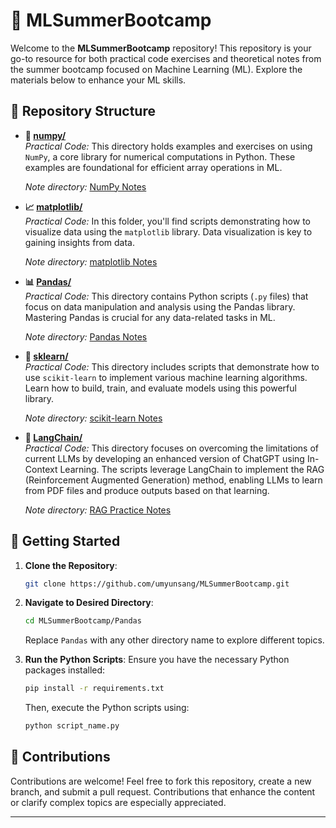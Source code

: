 # 🌟 MLSummerBootcamp

Welcome to the **MLSummerBootcamp** repository! This repository is your go-to resource for both practical code exercises and theoretical notes from the summer bootcamp focused on Machine Learning (ML). Explore the materials below to enhance your ML skills.

## 📂 Repository Structure

- **📐 [numpy/](./numpy_basic)**  
  *Practical Code:* This directory holds examples and exercises on using `NumPy`, a core library for numerical computations in Python. These examples are foundational for efficient array operations in ML.
    
  *Note directory:* [NumPy Notes](./Notes/NumPy)

- **📈 [matplotlib/](./matplotlib)**  
  *Practical Code:* In this folder, you'll find scripts demonstrating how to visualize data using the `matplotlib` library. Data visualization is key to gaining insights from data.
   
  *Note directory:* [matplotlib Notes](./Notes/Matplotlib)

- **📊 [Pandas/](./Pandas)**  
  *Practical Code:* This directory contains Python scripts (`.py` files) that focus on data manipulation and analysis using the Pandas library. Mastering Pandas is crucial for any data-related tasks in ML.
  
  *Note directory:* [Pandas Notes](./Notes/Pandas)

- **🤖 [sklearn/](./sklearn)**  
  *Practical Code:* This directory includes scripts that demonstrate how to use `scikit-learn` to implement various machine learning algorithms. Learn how to build, train, and evaluate models using this powerful library.
  
  *Note directory:* [scikit-learn Notes](./Notes/Sklearn)

- **🔗 [LangChain/](./rag_practice)**  
  *Practical Code:* This directory focuses on overcoming the limitations of current LLMs by developing an enhanced version of ChatGPT using In-Context Learning. The scripts leverage LangChain to implement the RAG (Reinforcement Augmented Generation) method, enabling LLMs to learn from PDF files and produce outputs based on that learning.

  *Note directory:* [RAG Practice Notes](./Notes/LangChain)


## 🚀 Getting Started

1. **Clone the Repository**: 
   ```bash
   git clone https://github.com/umyunsang/MLSummerBootcamp.git
   ```
   
2. **Navigate to Desired Directory**:
   ```bash
   cd MLSummerBootcamp/Pandas
   ```
   Replace `Pandas` with any other directory name to explore different topics.

3. **Run the Python Scripts**: 
   Ensure you have the necessary Python packages installed:
   ```bash
   pip install -r requirements.txt
   ```
   Then, execute the Python scripts using:
   ```bash
   python script_name.py
   ```

## 🤝 Contributions

Contributions are welcome! Feel free to fork this repository, create a new branch, and submit a pull request. Contributions that enhance the content or clarify complex topics are especially appreciated.

---
